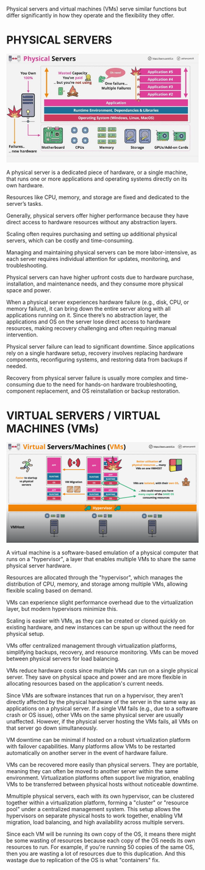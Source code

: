 Physical servers and virtual machines (VMs) serve similar functions but differ significantly in how they operate and the flexibility they offer.

# PHYSICAL SERVERS

![alt text](image.png)

A physical server is a dedicated piece of hardware, or a single machine, that runs one or more applications and operating systems directly on its own hardware.

Resources like CPU, memory, and storage are fixed and dedicated to the server’s tasks.

Generally, physical servers offer higher performance because they have direct access to hardware resources without any abstraction layers.

Scaling often requires purchasing and setting up additional physical servers, which can be costly and time-consuming.

Managing and maintaining physical servers can be more labor-intensive, as each server requires individual attention for updates, monitoring, and troubleshooting.

Physical servers can have higher upfront costs due to hardware purchase, installation, and maintenance needs, and they consume more physical space and power.

When a physical server experiences hardware failure (e.g., disk, CPU, or memory failure), it can bring down the entire server along with all applications running on it. Since there’s no abstraction layer, the applications and OS on the server lose direct access to hardware resources, making recovery challenging and often requiring manual intervention.

Physical server failure can lead to significant downtime. Since applications rely on a single hardware setup, recovery involves replacing hardware components, reconfiguring systems, and restoring data from backups if needed.

Recovery from physical server failure is usually more complex and time-consuming due to the need for hands-on hardware troubleshooting, component replacement, and OS reinstallation or backup restoration.

# VIRTUAL SERVERS / VIRTUAL MACHINES (VMs)

![alt text](image-1.png)

A virtual machine is a software-based emulation of a physical computer that runs on a "hypervisor", a layer that enables multiple VMs to share the same physical server hardware.

Resources are allocated through the "hypervisor", which manages the distribution of CPU, memory, and storage among multiple VMs, allowing flexible scaling based on demand.

VMs can experience slight performance overhead due to the virtualization layer, but modern hypervisors minimize this.

Scaling is easier with VMs, as they can be created or cloned quickly on existing hardware, and new instances can be spun up without the need for physical setup.

VMs offer centralized management through virtualization platforms, simplifying backups, recovery, and resource monitoring. VMs can be moved between physical servers for load balancing.

VMs reduce hardware costs since multiple VMs can run on a single physical server. They save on physical space and power and are more flexible in allocating resources based on the application's current needs.

Since VMs are software instances that run on a hypervisor, they aren’t directly affected by the physical hardware of the server in the same way as applications on a physical server. If a single VM fails (e.g., due to a software crash or OS issue), other VMs on the same physical server are usually unaffected. However, if the physical server hosting the VMs fails, all VMs on that server go down simultaneously.

VM downtime can be minimal if hosted on a robust virtualization platform with failover capabilities. Many platforms allow VMs to be restarted automatically on another server in the event of hardware failure.

VMs can be recovered more easily than physical servers. They are portable, meaning they can often be moved to another server within the same environment. Virtualization platforms often support live migration, enabling VMs to be transferred between physical hosts without noticeable downtime.

Mmultiple physical servers, each with its own hypervisor, can be clustered together within a virtualization platform, forming a "cluster" or "resource pool" under a centralized management system. This setup allows the hypervisors on separate physical hosts to work together, enabling VM migration, load balancing, and high availability across multiple servers.

Since each VM will be running its own copy of the OS, it means there might be some wasting of resources because each copy of the OS needs its own resources to run. For example, if you're running 50 copies of the same OS, then you are wasting a lot of resources due to this duplication. And this wastage due to replication of the OS is what "containers" fix.